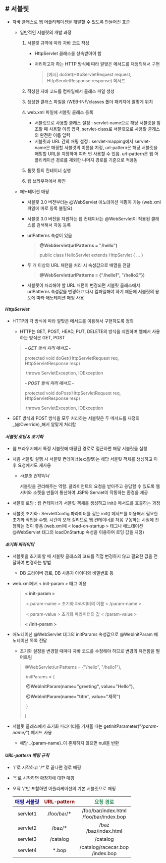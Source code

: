 ## # 서블릿

- 자바 클래스로 웹 어플리케이션을 개발할 수 있도록 만들어진 표준

  - 일반적인 서블릿의 개발 과정

    1. 서블릿 규약에 따라 자바 코드 작성

       - HttpServlet 클래스를 상속받아야 함

       - 처리하고자 하는 HTTP 방식에 따라 알맞은 메서드를 재정의해서 구현

         > [예시] doGet(HttpServletRequest request, HttpServletResponse response) 메서드

    2. 작성한 자바 코드를 컴파일해서 클래스 파일 생성

    3. 생성한 클래스 파일을 /WEB-INF/classes 폴더 패키지에 알맞게 위치

    4. web.xml 파일에 서블릿 클래스 등록

       - 서블릿으로 사용할 클래스 설정 : servlet-name으로 해당 서블릿을 참조할 때 사용할 이름 입력, servlet-class로 서블릿으로 사용할 클래스의 완전한 이름 입력
       - 서블릿과 URL 간의 매핑 설정 : servlet-mapping에서 servlet-name은 매핑할 서블릿의 이름을 지정, url-pattern은 해당 서블릿을 매핑할 URL을 지정하며 여러 번 사용할 수 있음. url-pattern은 웹 어플리케이션 경로를 제외한 나머지 경로를 기준으로 적용됨

    5. 톰캣 등의 컨테이너 실행

    6. 웹 브라우저에서 확인

  - 애노테이션 매핑

    - 서블릿 3.0 버전부터는 @WebServlet 애노테이션 매핑이 가능 (web.xml 파일에 따로 등록 불필요)

    - 서블릿 3.0 버전을 지원하는 웹 컨테이너는 @WebServlet이 적용된 클래스를 검색해서 자동 등록

    - urlPatterns 속성이 있음

      > **@WebServlet(urlPatterns = "/hello")**
      >
      > public class HelloServlet extends HttpServlet { ... }

    - 두 개 이상의 URL 패턴을 처리 시 속성값으로 배열을 전달

      > **@WebServlet(urlPatterns = {"/hello1", "/hello2"})**

    - 서블릿이 처리해야 할 URL 패턴이 변경되면 서블릿 클래스에서 urlPatterns 속성값을 변경하고 다시 컴파일해야 하기 때문에 서블릿의 용도에 따라 애노테이션 매핑 사용


#### _HttpServlet_

- HTTP의 각 방식에 따라 알맞은 메서드를 이용해서 구현하도록 정의

  - HTTP는 GET, POST, HEAD, PUT, DELETE의 방식을 지원하며 웹에서 사용하는 방식은 GET, POST

  > ***- GET 방식 처리 메서드 -***
  >
  > protected void doGet(HttpServletRequest req, HttpServletResponse resp) 
  >
  > ​                                                                                                       throws ServletException, IOException
  >
  > ***- POST 방식 처리 메서드 -***
  >
  > protected void doPost(HttpServletRequest req, HttpServletResponse resp) 
  >
  > ​                                                                                                       throws ServletException, IOException

- GET 방식과 POST 방식을 모두 처리하는 서블릿은 두 메서드를 재정의_(@Override)_해서 알맞게 처리함 

#### _서블릿 로딩 & 초기화_

- 웹 브라우저에서 특정 서블릿에 매핑된 경로로 접근하면 해당 서블릿을 실행

- 처음 서블릿 실행 시 서블릿 컨테이너(ex:톰캣)는 해당 서블릿 객체를 생성하고 이후 요청에서도 재사용

  - _서블릿 컨테이너_

    서블릿을 관리해주는 역할. 클라이언트의 요청을 받아주고 응답할 수 있도록 웹서버와 소켓을 만들어 통신하여 JSP와 Servlet이 작동하는 환경을 제공

- 서블릿 로딩 : 웹 컨테이너가 서블릿 객체를 생성하고 init() 메서드를 호출하는 과정

- 서블릿 초기화 : ServletConfig 파라미터를 갖는 init() 메서드를 이용해서 필요한 초기화 작업을 수행. 시간이 오래 걸리므로 웹 컨테이너를 처음 구동하는 시점에 진행하는 것이 좋음 (web.xml에 < load-on-startup > 태그나 애노테이션 @WebServlet 태그의 loadOnStartup 속성을 이용하여 로딩 값을 지정)

#### _초기화 파라미터_

- 서블릿을 초기화할 때 서블릿 클래스의 코드를 직접 변경하지 않고 필요한 값을 전달하여 변경하는 방법

  - DB 드라이버 경로, DB 사용자 아이디와 비밀번호 등

- web.xml에서 < init-param > 태그 이용

  > **< init-param >**
  >
  > ​	< param-name > 초기화 파라미터의 이름 < /param-name >
  >
  > ​	< param-value > 초기화 파라미터의 값 < /param-value >
  >
  > **< /init-param >**

- 애노테이션 @WebServlet 태그의 initParams 속성값으로 @WebInitParam 애노테이션 목록 전달

  - 초기화 설정을 변경할 때마다 자바 코드를 수정해야 하므로 변경의 유연함을 떨어트림

  > @WebServlet(urlPatterns = {"/hello", "/hello1"},
  >
  > ​	initParams = {
  >
  > ​		**@WebInitParam(name="greeting", value="Hello"),**
  >
  > ​		**@WebInitParam(name="title", value="제목")**
  >
  > ​	}
  >
  > )

- 서블릿 클래스에서 초기화 파라미터를 가져올 때는 getInitParameter("_{param-name}_") 메서드 사용
  
  - 해당 _{param-name}_이 존재하지 않으면 null을 반환

#### _URL-pattern 매핑 규칙_

- '/'로 시작하고 '/*'로 끝나면 경로 매핑

- '*.'로 시작하면 확장자에 대한 매핑

- 오직 '/'만 포함하면 어플리케이션의 기본 서블릿으로 매핑

  | <span style="color:darkblue">매핑 서블릿</span> | <span style="color:maroon">URL-pattern</span> | <span style="color:seagreen">요청 경로</span> |
  | :---------------------------------------------: | :-------------------------------------------: | :-------------------------------------------: |
  |                    servlet1                     |                  /foo/bar/*                   |   /foo/bar/index.html<br>/foo/bar/index.bop   |
  |                    servlet2                     |                    /baz/*                     |            /baz<br>/baz/index.html            |
  |                    servlet3                     |                   /catalog                    |                   /catalog                    |
  |                    servlet4                     |                     *.bop                     |      /catalog/racecar.bop<br>/index.bop       |
